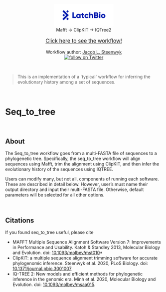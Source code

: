 <p align="center">
    <a href="https://latch.bio/">
        <img src="images/latch_logo.png" width=37.5%>
    </a>
    <br />
    <font width=15%>Mafft -> ClipKIT -> IQTree2</font>
    <br /><br />
    <a href="https://console.latch.bio/explore/62302/info">
    <span style="font-size:larger;">Click here to see the workflow!</span></a>
    </br></br>
    Workflow author: <a href="https://jlsteenwyk.com/">Jacob L. Steenwyk</a>
    </br>
    <a href="https://twitter.com/intent/follow?screen_name=jlsteenwyk" alt="Author Twitter">
        <img src="https://img.shields.io/twitter/follow/jlsteenwyk?style=social&logo=twitter"
            alt="follow on Twitter">
    </a>
</p>

</br>

>This is an implementation of a 'typical' workflow for inferring the evolutionary history among a set of sequences.

</br>

# Seq_to_tree

<br />

## About
The Seq_to_tree workflow goes from a multi-FASTA file of sequences to a phylogenetic tree. Specifically, the seq_to_tree workflow will align sequences using Mafft, trim the alignment using ClipKIT, and then infer the evolutionary history of the sequences using IQTREE.

Users can modify many, but not all, components of running each software. These are described in detail below. However, user’s must name their output directory and input their multi-FASTA file. Otherwise, default parameters will be selected for all other options.

<br />

## Citations
If you found seq_to_tree useful, please cite 
- MAFFT Multiple Sequence Alignment Software Version 7: Improvements in Performance and Usability. Katoh & Standley 2013, Molecular Biology and Evolution. doi: [10.1093/molbev/mst010](https://academic.oup.com/mbe/article/30/4/772/1073398)*
- ClipKIT: a multiple sequence alignment trimming software for accurate phylogenomic inference. Steenwyk et al. 2020, PLoS Biology. doi: [10.1371/journal.pbio.3001007](https://journals.plos.org/plosbiology/article?id=10.1371/journal.pbio.3001007)
- IQ-TREE 2: New models and efficient methods for phylogenetic inference in the genomic era. Minh et al. 2020, Molecular Biology and Evolution. doi: [10.1093/molbev/msaa015](https://doi.org/10.1093/molbev/msaa015).